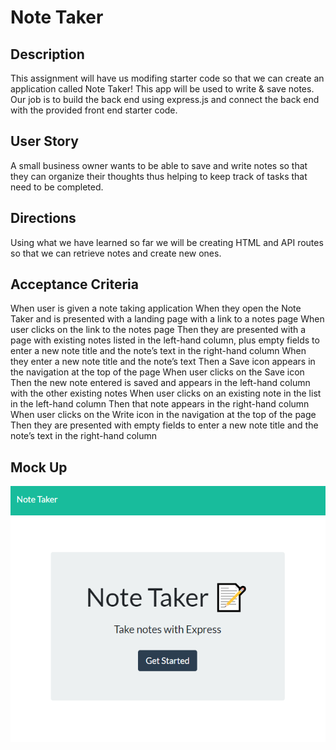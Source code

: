 # Note Taker

## Description
This assignment will have us modifing starter code so that we can create an application called Note Taker! This app will be used to write & save notes. Our job is to build the back end using express.js and connect the back end with the provided front end starter code.

## User Story
A small business owner wants to be able to save and write notes so that they can organize their thoughts thus helping to keep track of tasks that need to be completed.

## Directions
Using what we have learned so far we will be creating HTML and API routes so that we can retrieve notes and create new ones.

## Acceptance Criteria 
When user is given a note taking application
When they open the Note Taker and is presented with a landing page with a link to a notes page
When user clicks on the link to the notes page
Then they are presented with a page with existing notes listed in the left-hand column, plus empty fields to enter a new note title and the note’s text in the right-hand column
When they enter a new note title and the note’s text
Then a Save icon appears in the navigation at the top of the page
When user clicks on the Save icon
Then the new note entered is saved and appears in the left-hand column with the other existing notes
When user clicks on an existing note in the list in the left-hand column
Then that note appears in the right-hand column
When user clicks on the Write icon in the navigation at the top of the page
Then they are presented with empty fields to enter a new note title and the note’s text in the right-hand column

## Mock Up

![Here is what my generated page looks like](./public/assets/app.png)